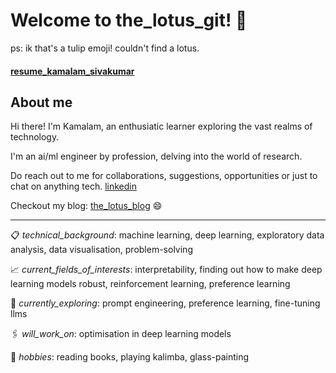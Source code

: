 # Welcome to the_lotus_git! 🌷 
ps: ik that's a tulip emoji! couldn't find a lotus.
#### [resume_kamalam_sivakumar](https://kamalamsivakumar.github.io/resume/)
## About me
Hi there! I'm Kamalam, an enthusiatic learner exploring the vast realms of technology. 

I'm an ai/ml engineer by profession, delving into the world of research.

Do reach out to me for collaborations, suggestions, opportunities or just to chat on anything tech. [linkedin](https://www.linkedin.com/in/kamalamsivakumar/) 

Checkout my blog: [the_lotus_blog](https://kamalamsivakumar.github.io/) :smile:

-------------------------------------------------------------------------------------------------------------------------------------------

:clipboard: _technical_background_: machine learning, deep learning, exploratory data analysis, data visualisation, problem-solving

:chart_with_upwards_trend: _current_fields_of_interests_: interpretability, finding out how to make deep learning models robust, reinforcement learning, preference learning

:round_pushpin: _currently_exploring_: prompt engineering, preference learning, fine-tuning llms

:paperclips: _will_work_on_: optimisation in deep learning models

:briefcase: _hobbies_: reading books, playing kalimba, glass-painting
